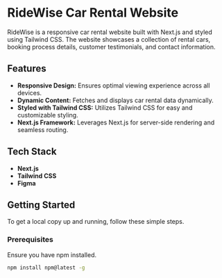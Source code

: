 # RideWise Car Rental Website

RideWise is a responsive car rental website built with Next.js and styled using Tailwind CSS. The website showcases a collection of rental cars, booking process details, customer testimonials, and contact information.

## Features

- **Responsive Design:** Ensures optimal viewing experience across all devices.
- **Dynamic Content:** Fetches and displays car rental data dynamically.
- **Styled with Tailwind CSS:** Utilizes Tailwind CSS for easy and customizable styling.
- **Next.js Framework:** Leverages Next.js for server-side rendering and seamless routing.

## Tech Stack

- **Next.js**
- **Tailwind CSS**
- **Figma**

## Getting Started

To get a local copy up and running, follow these simple steps.

### Prerequisites

Ensure you have npm installed.

```sh
npm install npm@latest -g
